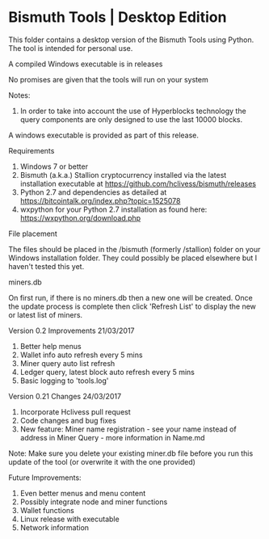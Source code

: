 # Bismuth Tools | Desktop Edition

This folder contains a desktop version of the Bismuth Tools using Python.
The tool is intended for personal use.

A compiled Windows executable is in releases

No promises are given that the tools will run on your system

Notes:

1. In order to take into account the use of Hyperblocks technology the query components are only designed to use the last 10000 blocks.

A windows executable is provided as part of this release.

Requirements

1. Windows 7 or better
2. Bismuth (a.k.a.) Stallion cryptocurrency installed via the latest installation executable at https://github.com/hclivess/bismuth/releases
3. Python 2.7 and dependencies as detailed at https://bitcointalk.org/index.php?topic=1525078
4. wxpython for your Python 2.7 installation as found here: https://wxpython.org/download.php

File placement

The files should be placed in the /bismuth (formerly /stallion) folder on your Windows installation folder. They could possibly be placed elsewhere but I haven't tested this yet. 

miners.db

On first run, if there is no miners.db then a new one will be created.
Once the update process is complete then click 'Refresh List' to display the new or latest list of miners.

Version 0.2 Improvements 21/03/2017

1. Better help menus
2. Wallet info auto refresh every 5 mins
3. Miner query auto list refresh
4. Ledger query, latest block auto refresh every 5 mins
5. Basic logging to 'tools.log'

Version 0.21 Changes 24/03/2017

1. Incorporate Hclivess pull request
2. Code changes and bug fixes
3. New feature: Miner name registration - see your name instead of address in Miner Query - more information in Name.md

Note: Make sure you delete your existing miner.db file before you run this update of the tool (or overwrite it with the one provided)

Future Improvements:

1. Even better menus and menu content
2. Possibly integrate node and miner functions
3. Wallet functions
4. Linux release with executable
5. Network information
